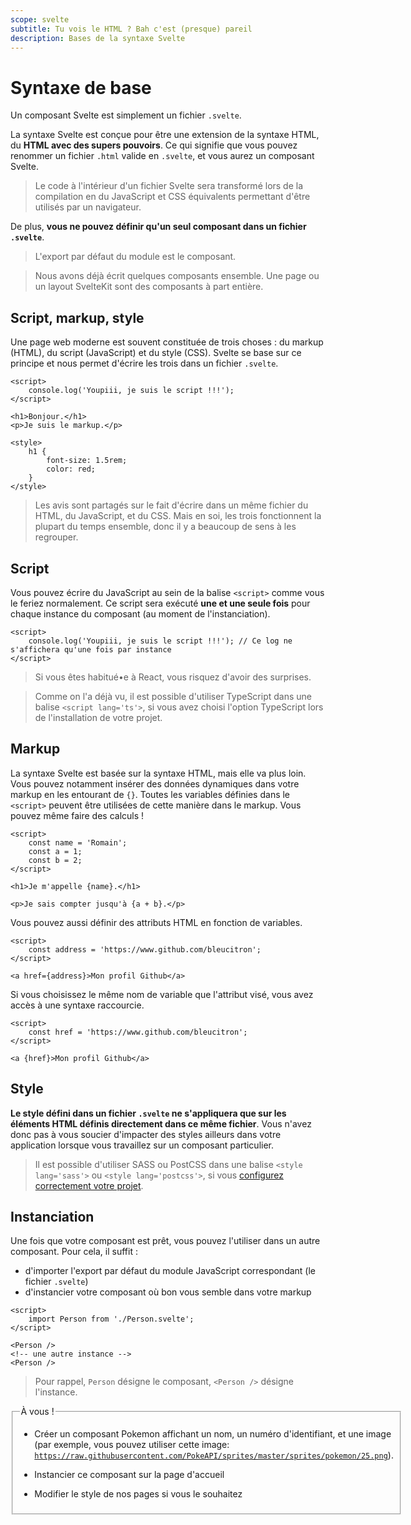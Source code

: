```yaml
---
scope: svelte
subtitle: Tu vois le HTML ? Bah c'est (presque) pareil
description: Bases de la syntaxe Svelte
---
```


# Syntaxe de base

Un composant Svelte est simplement un fichier `.svelte`.

La syntaxe Svelte est conçue pour être une extension de la syntaxe HTML, du **HTML avec des supers
pouvoirs**. Ce qui signifie que vous pouvez renommer un fichier `.html` valide en `.svelte`, et vous
aurez un composant Svelte.

> Le code à l'intérieur d'un fichier Svelte sera transformé lors de la compilation en du JavaScript
> et CSS équivalents permettant d'être utilisés par un navigateur.

De plus, **vous ne pouvez définir qu'un seul composant dans un fichier `.svelte`**.

> L'export par défaut du module est le composant.

> Nous avons déjà écrit quelques composants ensemble. Une page ou un layout SvelteKit sont des
> composants à part entière.

## Script, markup, style

Une page web moderne est souvent constituée de trois choses : du markup (HTML), du script
(JavaScript) et du style (CSS). Svelte se base sur ce principe et nous permet d'écrire les trois
dans un fichier `.svelte`.

```svelte
<script>
	console.log('Youpiii, je suis le script !!!');
</script>

<h1>Bonjour.</h1>
<p>Je suis le markup.</p>

<style>
	h1 {
		font-size: 1.5rem;
		color: red;
	}
</style>
```

> Les avis sont partagés sur le fait d'écrire dans un même fichier du HTML, du JavaScript, et du
> CSS. Mais en soi, les trois fonctionnent la plupart du temps ensemble, donc il y a beaucoup de
> sens à les regrouper.

## Script

Vous pouvez écrire du JavaScript au sein de la balise `<script>` comme vous le feriez normalement.
Ce script sera exécuté **une et une seule fois** pour chaque instance du composant (au moment de
l'instanciation).

```svelte
<script>
	console.log('Youpiii, je suis le script !!!'); // Ce log ne s'affichera qu'une fois par instance
</script>
```

> Si vous êtes habitué•e à React, vous risquez d'avoir des surprises.

> Comme on l'a déjà vu, il est possible d'utiliser TypeScript dans une balise `<script lang='ts'>`,
> si vous avez choisi l'option TypeScript lors de l'installation de votre projet.

## Markup

La syntaxe Svelte est basée sur la syntaxe HTML, mais elle va plus loin. Vous pouvez notamment
insérer des données dynamiques dans votre markup en les entourant de `{}`. Toutes les variables
définies dans le `<script>` peuvent être utilisées de cette manière dans le markup. Vous pouvez même
faire des calculs !

```svelte
<script>
	const name = 'Romain';
	const a = 1;
	const b = 2;
</script>

<h1>Je m'appelle {name}.</h1>

<p>Je sais compter jusqu'à {a + b}.</p>
```

Vous pouvez aussi définir des attributs HTML en fonction de variables.

```svelte
<script>
	const address = 'https://www.github.com/bleucitron';
</script>

<a href={address}>Mon profil Github</a>
```

Si vous choisissez le même nom de variable que l'attribut visé, vous avez accès à une syntaxe
raccourcie.

```svelte
<script>
	const href = 'https://www.github.com/bleucitron';
</script>

<a {href}>Mon profil Github</a>
```

## Style

**Le style défini dans un fichier `.svelte` ne s'appliquera que sur les éléments HTML définis
directement dans ce même fichier**. Vous n'avez donc pas à vous soucier d'impacter des styles
ailleurs dans votre application lorsque vous travaillez sur un composant particulier.

> Il est possible d'utiliser SASS ou PostCSS dans une balise `<style lang='sass'>` ou `<style
lang='postcss'>`, si vous [configurez correctement votre
> projet](https://kit.sveltefr.dev/docs/integrations).

## Instanciation

Une fois que votre composant est prêt, vous pouvez l'utiliser dans un autre composant. Pour cela, il
suffit :

- d'importer l'export par défaut du module JavaScript correspondant (le fichier `.svelte`)
- d'instancier votre composant où bon vous semble dans votre markup

```svelte
<script>
	import Person from './Person.svelte';
</script>

<Person />
<!-- une autre instance -->
<Person />
```

> Pour rappel, `Person` désigne le composant, `<Person />` désigne l'instance.

<fieldset class='task'>
<legend>À vous !</legend>

- Créer un composant Pokemon affichant un nom, un numéro d'identifiant, et une image (par exemple,
  vous pouvez utiliser cette image:
  [`https://raw.githubusercontent.com/PokeAPI/sprites/master/sprites/pokemon/25.png`](https://raw.githubusercontent.com/PokeAPI/sprites/master/sprites/pokemon/25.png)).

- Instancier ce composant sur la page d'accueil

- Modifier le style de nos pages si vous le souhaitez
</fieldset>
